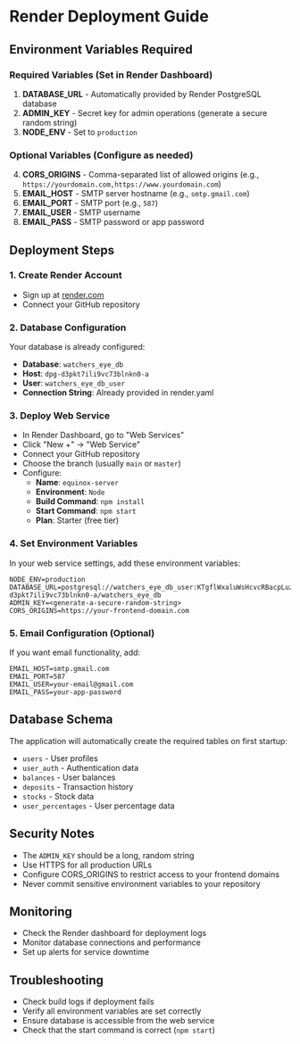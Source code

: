 # Render Deployment Guide

## Environment Variables Required

### Required Variables (Set in Render Dashboard)

1. **DATABASE_URL** - Automatically provided by Render PostgreSQL database
2. **ADMIN_KEY** - Secret key for admin operations (generate a secure random string)
3. **NODE_ENV** - Set to `production`

### Optional Variables (Configure as needed)

4. **CORS_ORIGINS** - Comma-separated list of allowed origins (e.g., `https://yourdomain.com,https://www.yourdomain.com`)
5. **EMAIL_HOST** - SMTP server hostname (e.g., `smtp.gmail.com`)
6. **EMAIL_PORT** - SMTP port (e.g., `587`)
7. **EMAIL_USER** - SMTP username
8. **EMAIL_PASS** - SMTP password or app password

## Deployment Steps

### 1. Create Render Account
- Sign up at [render.com](https://render.com)
- Connect your GitHub repository

### 2. Database Configuration
Your database is already configured:
- **Database**: `watchers_eye_db`
- **Host**: `dpg-d3pkt7ili9vc73blnkn0-a`
- **User**: `watchers_eye_db_user`
- **Connection String**: Already provided in render.yaml

### 3. Deploy Web Service
- In Render Dashboard, go to "Web Services"
- Click "New +" → "Web Service"
- Connect your GitHub repository
- Choose the branch (usually `main` or `master`)
- Configure:
  - **Name**: `equinox-server`
  - **Environment**: `Node`
  - **Build Command**: `npm install`
  - **Start Command**: `npm start`
  - **Plan**: Starter (free tier)

### 4. Set Environment Variables
In your web service settings, add these environment variables:

```
NODE_ENV=production
DATABASE_URL=postgresql://watchers_eye_db_user:KTgflWxaluWsHcvcRBacpLuzoPGKCK62@dpg-d3pkt7ili9vc73blnkn0-a/watchers_eye_db
ADMIN_KEY=<generate-a-secure-random-string>
CORS_ORIGINS=https://your-frontend-domain.com
```

### 5. Email Configuration (Optional)
If you want email functionality, add:
```
EMAIL_HOST=smtp.gmail.com
EMAIL_PORT=587
EMAIL_USER=your-email@gmail.com
EMAIL_PASS=your-app-password
```

## Database Schema
The application will automatically create the required tables on first startup:
- `users` - User profiles
- `user_auth` - Authentication data
- `balances` - User balances
- `deposits` - Transaction history
- `stocks` - Stock data
- `user_percentages` - User percentage data

## Security Notes
- The `ADMIN_KEY` should be a long, random string
- Use HTTPS for all production URLs
- Configure CORS_ORIGINS to restrict access to your frontend domains
- Never commit sensitive environment variables to your repository

## Monitoring
- Check the Render dashboard for deployment logs
- Monitor database connections and performance
- Set up alerts for service downtime

## Troubleshooting
- Check build logs if deployment fails
- Verify all environment variables are set correctly
- Ensure database is accessible from the web service
- Check that the start command is correct (`npm start`)
